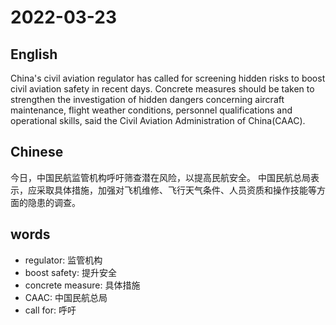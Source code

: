 # 2022-03-23

## English
China's civil aviation regulator has called for screening hidden risks to boost civil aviation safety in recent days.
Concrete measures should be taken to strengthen the investigation of hidden dangers concerning aircraft maintenance, flight weather conditions, personnel qualifications and operational skills, said the Civil Aviation Administration of China(CAAC).

## Chinese
今日，中国民航监管机构呼吁筛查潜在风险，以提高民航安全。
中国民航总局表示，应采取具体措施，加强对飞机维修、飞行天气条件、人员资质和操作技能等方面的隐患的调查。

## words
* regulator: 监管机构
* boost safety: 提升安全
* concrete measure: 具体措施
* CAAC: 中国民航总局
* call for: 呼吁